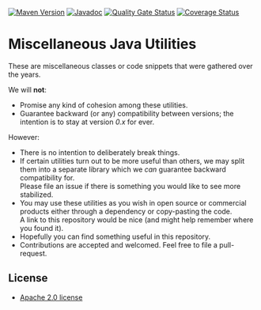 [![Maven Version][maven-img]][maven]
[![Javadoc][javadoc-img]][javadoc]
[![Quality Gate Status](https://sonarcloud.io/api/project_badges/measure?project=talsma-ict_misc-java-utils&metric=alert_status)](https://sonarcloud.io/summary/new_code?id=talsma-ict_misc-java-utils)
[![Coverage Status](https://coveralls.io/repos/github/talsma-ict/misc-java-utils/badge.svg?branch=develop)](https://coveralls.io/github/talsma-ict/misc-java-utils?branch=develop)

# Miscellaneous Java Utilities

These are miscellaneous classes or code snippets that were gathered over the years.

We will **not**:
- Promise any kind of cohesion among these utilities.
- Guarantee backward (or any) compatibility between versions; the intention is to stay at version _0.x_ for ever.

However:
- There is no intention to deliberately break things.
- If certain utilities turn out to be more useful than others,
  we may split them into a separate library which we _can_ guarantee backward compatibility for.  
  Please file an issue if there is something you would like to see more stabilized.
- You may use these utilities as you wish in open source or commercial products either through a dependency or copy-pasting the code.  
  A link to this repository would be nice (and might help remember where you found it).
- Hopefully you can find something useful in this repository.
- Contributions are accepted and welcomed. Feel free to file a pull-request.


## License

- [Apache 2.0 license](./LICENSE)

  [maven-img]: <https://img.shields.io/maven-central/v/nl.talsmasoftware.misc/misc-java-utils>
  [maven]: <http://mvnrepository.com/artifact/nl.talsmasoftware.misc/misc-java-utils>
  [javadoc-img]: <https://www.javadoc.io/badge/nl.talsmasoftware.misc/misc-java-utils.svg>
  [javadoc]: <https://www.javadoc.io/doc/nl.talsmasoftware.misc/misc-java-utils>
